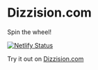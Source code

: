 # Dizzision.com

Spin the wheel!

[![Netlify Status](https://api.netlify.com/api/v1/badges/0b1452c8-fbd1-4e0e-8f35-b116cb1d9f86/deploy-status)](https://app.netlify.com/sites/dizzision/deploys)

Try it out on [Dizzision.com](http://dizzision.com)
